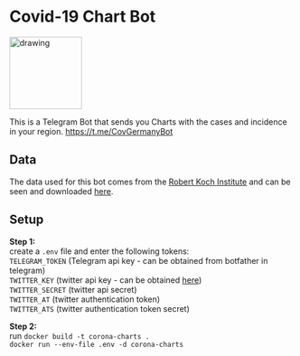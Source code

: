 # Covid-19 Chart Bot

<img src="https://user-images.githubusercontent.com/48410810/110496812-2a01c000-80f6-11eb-9e89-902a5072e096.png" alt="drawing" style="width:128px;"/>

This is a Telegram Bot that sends you Charts with the cases and incidence in your region.
https://t.me/CovGermanyBot

## Data
The data used for this bot comes from the [Robert Koch Institute](https://www.rki.de/EN/Home/homepage_node.html) and can be seen and downloaded [here](https://npgeo-corona-npgeo-de.hub.arcgis.com).

## Setup
**Step 1:** <br>
create a `.env` file and enter the following tokens: <br>
`TELEGRAM_TOKEN` (Telegram api key - can be obtained from botfather in telegram)<br>
`TWITTER_KEY` (twitter api key - can be obtained [here](https://developer.twitter.com/en/products/twitter-api)) <br>
`TWITTER_SECRET` (twitter api secret) <br>
`TWITTER_AT` (twitter authentication token) <br>
`TWITTER_ATS` (twitter authentication token secret) <br>

**Step 2:** <br>
run `docker build -t corona-charts .` <br>
`docker run --env-file .env -d corona-charts`